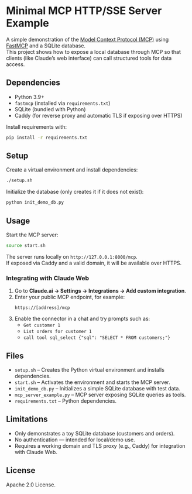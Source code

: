 # Minimal MCP HTTP/SSE Server Example

A simple demonstration of the [Model Context Protocol (MCP)](https://modelcontextprotocol.io/) using [FastMCP](https://gofastmcp.com/) and a SQLite database.  
This project shows how to expose a local database through MCP so that clients (like Claude’s web interface) can call structured tools for data access.

## Dependencies
- Python 3.9+  
- `fastmcp` (installed via `requirements.txt`)  
- SQLite (bundled with Python)  
- Caddy (for reverse proxy and automatic TLS if exposing over HTTPS)

Install requirements with:

```bash
pip install -r requirements.txt
```

## Setup

Create a virtual environment and install dependencies:

```bash
./setup.sh
```

Initialize the database (only creates it if it does not exist):

```bash
python init_demo_db.py
```

## Usage

Start the MCP server:

```bash
source start.sh
```

The server runs locally on `http://127.0.0.1:8000/mcp`.  
If exposed via Caddy and a valid domain, it will be available over HTTPS.

### Integrating with Claude Web
1. Go to **Claude.ai → Settings → Integrations → Add custom integration**.  
2. Enter your public MCP endpoint, for example:  
   ```
   https://[address]/mcp
   ```  
3. Enable the connector in a chat and try prompts such as:
   - `Get customer 1`
   - `List orders for customer 1`
   - `call tool sql_select {"sql": "SELECT * FROM customers;"}`

## Files
- `setup.sh` – Creates the Python virtual environment and installs dependencies.  
- `start.sh` – Activates the environment and starts the MCP server.  
- `init_demo_db.py` – Initializes a simple SQLite database with test data.  
- `mcp_server_example.py` – MCP server exposing SQLite queries as tools.  
- `requirements.txt` – Python dependencies.

## Limitations
- Only demonstrates a toy SQLite database (customers and orders).  
- No authentication — intended for local/demo use.  
- Requires a working domain and TLS proxy (e.g., Caddy) for integration with Claude Web.

## License
Apache 2.0 License.
